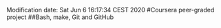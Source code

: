 Modification date:
Sat Jun  6 16:17:34 CEST 2020
#Coursera peer-graded project
##Bash, make, Git and GitHub
